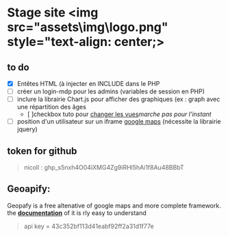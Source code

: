 # Stage site <img src="assets\img\logo.png" style="text-align: center;>

## **to do**

- [x] Entêtes HTML (à injecter en INCLUDE dans le PHP
- [ ] créer un login-mdp pour les admins (variables de session en PHP)
- [ ] inclure la librairie Chart.js pour afficher des graphiques (ex : graph avec une répartition des âges
  -   [ ]checkbox tuto pour [changer les vues](https://www.youtube.com/watch?v=ssesNFcv8lk)*marche pas pour l'instant*
- [ ] position d'un utilisateur sur un iframe [google maps](https://developers.google.com/maps/documentation/geocoding/overview?hl=en#json) (nécessite la librairie jquery)
    
 ## **token for github**

>   nicoll : 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
  
##  **Geoapify:**

Geopafy is a  free altenative of google maps and more complete framework.
the 
[**documentation**](https://apidocs.geoapify.com/docs/geocoding/forward-geocoding/#about) of it is rly easy to understand

>api key = 43c352bf113d41eabf92ff2a31d1f77e


